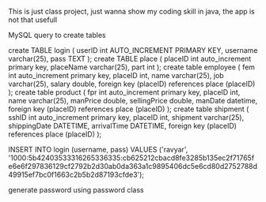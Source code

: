 This is just class project, just wanna show my coding skill in java, the app is not that usefull


MySQL query to create tables

create TABLE login
(
    userID   int AUTO_INCREMENT PRIMARY KEY,
    username varchar(25),
    pass     TEXT
);
create TABLE place
(
    placeID   int auto_increment primary key,
    placeName varchar(25),
    part      int
);
create table employee
(
    fem     int auto_increment primary key,
    placeID int,
    name    varchar(25),
    job     varchar(25),
    salary  double,
    foreign key (placeID) references place (placeID)
);
create table product
(
    fpr          int auto_increment primary key,
    placeID      int,
    name         varchar(25),
    manPrice     double,
    sellingPrice double,
    manDate      datetime,
    foreign key (placeID) references place (placeID)
);
create table shipment
(
    sshID        int auto_increment primary key,
    placeID      int,
    shipment     varchar(25),
    shippingDate DATETIME,
    arrivalTime  DATETIME,
    foreign key (placeID) references place (placeID)
);


INSERT INTO login (username, pass)
VALUES ('ravyar',
        '1000:5b42403533316265336335:cb625212cbacd8fe3285b135ec2f71765fe6e6f297836129cf2792b2d30ab0da363a1c9895406dc5e6cd80d2752788d49915ef7bc0f1663c2b5b2d87193cfde3');

generate password using password class
